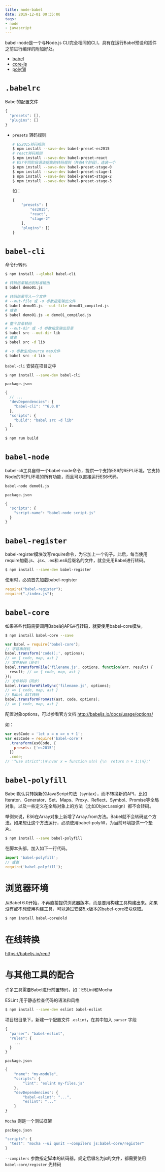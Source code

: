 ```yaml
---
title: node-babel
date: 2019-12-01 00:35:00
tags: 
- node
- javascript
---
```


babel-node是一个与Node.js CLI完全相同的CLI，具有在运行Babel预设和插件之前进行编译的附加好处。

<!-- more -->

- [babel](https://github.com/babel/babel)
- [core-js](https://github.com/zloirock/core-js)
- [polyfill](https://github.com/financial-times/polyfill-service)


# `.babelrc`

Babel的配置文件

```js
{
  "presets": [],
  "plugins": []
}
```


- `presets` 转码规则

    ```sh
    # ES2015转码规则
    $ npm install --save-dev babel-preset-es2015
    # react转码规则
    $ npm install --save-dev babel-preset-react
    # ES7不同阶段语法提案的转码规则（共有4个阶段），选装一个
    $ npm install --save-dev babel-preset-stage-0
    $ npm install --save-dev babel-preset-stage-1
    $ npm install --save-dev babel-preset-stage-2
    $ npm install --save-dev babel-preset-stage-3
    ```

    如：

    ```js
    {
        "presets": [
            "es2015",
            "react",
            "stage-2"
        ],
        "plugins": []
    }
    ```

# `babel-cli`

命令行转码

```sh
$ npm install --global babel-cli

# 转码结果输出到标准输出
$ babel demo01.js

# 转码结果写入一个文件
# --out-file 或 -o 参数指定输出文件
$ babel demo01.js --out-file demo01_compiled.js
# 或者
$ babel demo01.js -o demo01_compiled.js

# 整个目录转码
# --out-dir 或 -d 参数指定输出目录
$ babel src --out-dir lib
# 或者
$ babel src -d lib

# -s 参数生成source map文件
$ babel src -d lib -s
```

`babel-cli` 安装在项目之中

```sh
$ npm install --save-dev babel-cli
```

`package.json`

```js
{
  // ...
  "devDependencies": {
    "babel-cli": "^6.0.0"
  },
  "scripts": {
    "build": "babel src -d lib"
  },
}
```

```sh
$ npm run build
```

# `babel-node`

babel-cli工具自带一个babel-node命令，提供一个支持ES6的REPL环境。它支持Node的REPL环境的所有功能，而且可以直接运行ES6代码。

```sh
babel-node demo01.js
```

`package.json`

```js
{
  "scripts": {
    "script-name": "babel-node script.js"
  }
}
```

# `babel-register`

babel-register模块改写require命令，为它加上一个钩子。此后，每当使用require加载.js、.jsx、.es和.es6后缀名的文件，就会先用Babel进行转码。

```sh
$ npm install --save-dev babel-register
```

使用时，必须首先加载babel-register

```js
require("babel-register");
require("./index.js");
```

# `babel-core`

如果某些代码需要调用Babel的API进行转码，就要使用babel-core模块。

```sh
$ npm install babel-core --save
```

```js
var babel = require('babel-core');
// 字符串转码
babel.transform('code();', options);
// => { code, map, ast }
// 文件转码（异步）
babel.transformFile('filename.js', options, function(err, result) {
  result; // => { code, map, ast }
});
// 文件转码（同步）
babel.transformFileSync('filename.js', options);
// => { code, map, ast }
// Babel AST转码
babel.transformFromAst(ast, code, options);
// => { code, map, ast }
```

配置对象options，可以参看官方文档 http://babeljs.io/docs/usage/options/

如：

```js
var es6Code = 'let x = n => n + 1';
var es5Code = require('babel-core')
  .transform(es6Code, {
    presets: ['es2015']
  })
  .code;
// '"use strict";\n\nvar x = function x(n) {\n  return n + 1;\n};'
```

# `babel-polyfill`

Babel默认只转换新的JavaScript句法（syntax），而不转换新的API，比如Iterator、Generator、Set、Maps、Proxy、Reflect、Symbol、Promise等全局对象，以及一些定义在全局对象上的方法（比如Object.assign）都不会转码。

举例来说，ES6在Array对象上新增了Array.from方法。Babel就不会转码这个方法。如果想让这个方法运行，必须使用babel-polyfill，为当前环境提供一个垫片。

```sh
$ npm install --save babel-polyfill
```

在脚本头部，加入如下一行代码。

```js
import 'babel-polyfill';
// 或者
require('babel-polyfill');
```

# 浏览器环境

从Babel 6.0开始，不再直接提供浏览器版本，而是要用构建工具构建出来。如果没有或不想使用构建工具，可以通过安装5.x版本的babel-core模块获取。

```sh
$ npm install babel-core@old
```

# 在线转换

https://babeljs.io/repl/

# 与其他工具的配合

许多工具需要Babel进行前置转码，如：ESLint和Mocha

ESLint 用于静态检查代码的语法和风格

```sh
$ npm install --save-dev eslint babel-eslint
```

项目根目录下，新建一个配置文件 `.eslint`，在其中加入 `parser` 字段

```js
{
  "parser": "babel-eslint",
  "rules": {
    ...
  }
}
```

`package.json`

```js  
{
    "name": "my-module",
    "scripts": {
        "lint": "eslint my-files.js"
    },
    "devDependencies": {
        "babel-eslint": "...",
        "eslint": "..."
    }
}
```

`Mocha` 则是一个测试框架

`package.json`

```js
"scripts": {
  "test": "mocha --ui qunit --compilers js:babel-core/register"
}
```

`--compilers` 参数指定脚本的转码器，规定后缀名为js的文件，都需要使用 `babel-core/register` 先转码